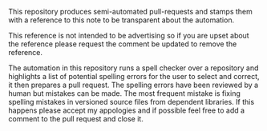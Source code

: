 This repository produces semi-automated pull-requests and stamps them with a
reference to this note to be transparent about the automation.

This reference is not intended to be advertising so if you are upset about the
reference please request the comment be updated to remove the reference.

The automation in this repository runs a spell checker over a repository and
highlights a list of potential spelling errors for the user to select and
correct, it then prepares a pull request. The spelling errors have been reviewed
by a human but mistakes can be made. The most frequent mistake is fixing
spelling mistakes in versioned source files from dependent libraries. If this
happens please accept my appologies and if possible feel free to add a comment to
the pull request and close it.
